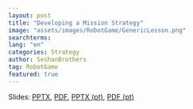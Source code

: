 ```yaml
---
layout: post
title: "Developing a Mission Strategy"
image: "assets/images/RobotGame/GenericLesson.png"
searchterms: 
lang: "en"
categories: Strategy
author: SeshanBrothers
tag: RobotGame
featured: true
---
```


Slides:
<a href="/translations/en-us/RobotGame/MissionStrategy.pptx">PPTX</a>,
<a href="/translations/en-us/RobotGame/MissionStrategy.pdf">PDF</a>,
<a href="/translations/pt-br/RobotGame/Estrategia.pptx">PPTX (pt)</a>,
<a href="/translations/pt-br/RobotGame/Estrategia.pdf">PDF (pt)</a>
